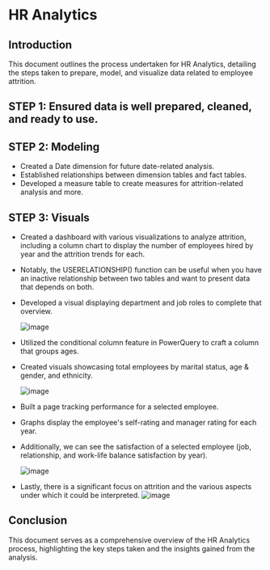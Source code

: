 # HR Analytics

## Introduction
This document outlines the process undertaken for HR Analytics, detailing the steps taken to prepare, model, and visualize data related to employee attrition.

## STEP 1: Ensured data is well prepared, cleaned, and ready to use.

## STEP 2: Modeling
- Created a Date dimension for future date-related analysis.
- Established relationships between dimension tables and fact tables.
- Developed a measure table to create measures for attrition-related analysis and more.

## STEP 3: Visuals
- Created a dashboard with various visualizations to analyze attrition, including a column chart to display the number of employees hired by year and the attrition trends for each.
- Notably, the USERELATIONSHIP() function can be useful when you have an inactive relationship between two tables and want to present data that depends on both.
- Developed a visual displaying department and job roles to complete that overview.
  
  ![image](https://github.com/user-attachments/assets/8be45ea0-1bb4-4ca2-9cab-a0bf42e11517)


  
- Utilized the conditional column feature in PowerQuery to craft a column that groups ages.
- Created visuals showcasing total employees by marital status, age & gender, and ethnicity.
  
  ![image](https://github.com/user-attachments/assets/a0647c62-b986-4cc9-8ad9-709b70d3c8f4)


  
- Built a page tracking performance for a selected employee.
- Graphs display the employee's self-rating and manager rating for each year.
- Additionally, we can see the satisfaction of a selected employee (job, relationship, and work-life balance satisfaction by year).
  
  ![image](https://github.com/user-attachments/assets/648c9aa3-6529-453e-9f8d-8accb82b8ea0)



- Lastly, there is a significant focus on attrition and the various aspects under which it could be interpreted.
  ![image](https://github.com/user-attachments/assets/a09deacc-af0a-40a7-8837-23ce8845174f)


## Conclusion
This document serves as a comprehensive overview of the HR Analytics process, highlighting the key steps taken and the insights gained from the analysis.
